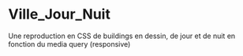 # Ville_Jour_Nuit
Une reproduction en CSS de buildings en dessin, de jour et de nuit en fonction du media query (responsive)
